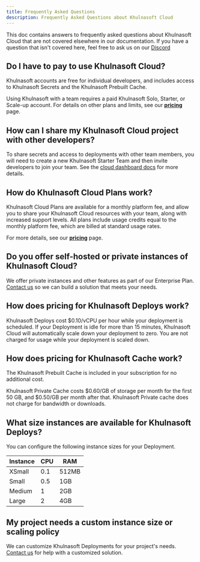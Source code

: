 ```yaml
---
title: Frequently Asked Questions
description: Frequently Asked Questions about Khulnasoft Cloud
---
```


This doc contains answers to frequently asked questions about Khulnasoft Cloud that are not covered elsewhere in our documentation. If you have a question that isn't covered here, feel free to ask us on our [Discord](https://discord.gg/khulnasoft)

## Do I have to pay to use Khulnasoft Cloud?

Khulnasoft accounts are free for individual developers, and includes access to Khulnasoft Secrets and the Khulnasoft Prebuilt Cache.

Using Khulnasoft with a team requires a paid Khulnasoft Solo, Starter, or Scale-up account. For details on other plans and limits, see our [**pricing**](https://www.khulnasoft/cloud/pricing) page.

## How can I share my Khulnasoft Cloud project with other developers?

To share secrets and access to deployments with other team members, you will need to create a new Khulnasoft Starter Team and then invite developers to join your team. See the [cloud dashboard docs](./dashboard/creating_your_team.md) for more details.

## How do Khulnasoft Cloud Plans work?

Khulnasoft Cloud Plans are available for a monthly platform fee, and allow you to share your Khulnasoft Cloud resources with your team, along with increased support levels. All plans include usage credits equal to the monthly platform fee, which are billed at standard usage rates. 

For more details, see our [**pricing**](https://www.khulnasoft/cloud/pricing) page.

## Do you offer self-hosted or private instances of Khulnasoft Cloud?

We offer private instances and other features as part of our Enterprise Plan. [Contact us](https://calendly.com/d/3rd-bhp-qym/meet-with-the-khulnasoft-team) so we can build a solution that meets your needs.

## How does pricing for Khulnasoft Deploys work?

Khulnasoft Deploys cost $0.10/vCPU per hour while your deployment is scheduled. If your Deployment is idle for more than 15 minutes, Khulnasoft Cloud will automatically scale down your deployment to zero. You are not charged for usage while your deployment is scaled down.

## How does pricing for Khulnasoft Cache work?

The Khulnasoft Prebuilt Cache is included in your subscription for no additional cost.

Khulnasoft Private Cache costs $0.60/GB of storage per month for the first 50 GB, and $0.50/GB per month after that. Khulnasoft Private cache does not charge for bandwidth or downloads.

## What size instances are available for Khulnasoft Deploys?

You can configure the following instance sizes for your Deployment.

| Instance | CPU | RAM   |
| -------- | --- | ----- |
| XSmall   | 0.1 | 512MB |
| Small    | 0.5 | 1GB   |
| Medium   | 1   | 2GB   |
| Large    | 2   | 4GB   |

## My project needs a custom instance size or scaling policy

We can customize Khulnasoft Deployments for your project's needs. [Contact us](https://calendly.com/d/3rd-bhp-qym/meet-with-the-khulnasoft-team) for help with a customized solution.
